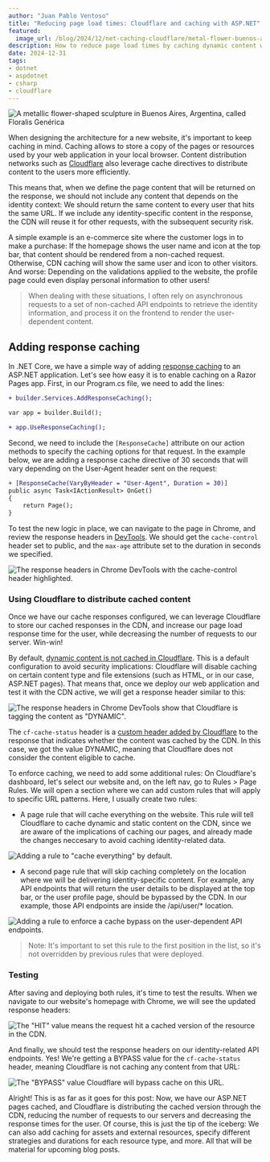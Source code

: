 ```yaml
---
author: "Juan Pablo Ventoso"
title: "Reducing page load times: Cloudflare and caching with ASP.NET"
featured:
  image_url: /blog/2024/12/net-caching-cloudflare/metal-flower-buenos-aires.jpg
description: How to reduce page load times by caching dynamic content with ASP.NET, and serving the cached content through Cloudflare CDN.
date: 2024-12-31
tags:
- dotnet
- aspdotnet
- csharp
- cloudflare
---
```


![A metallic flower-shaped sculpture in Buenos Aires, Argentina, called Floralis Genérica](https://raw.githubusercontent.com/juanpabloventoso/end-point-blog/refs/heads/master/2024/12/net-caching-cloudflare/metal-flower-buenos-aires.jpg)

<!-- Photo by Juan Pablo Ventoso, 2023. -->

When designing the architecture for a new website, it's important to keep caching in mind. Caching allows to store a copy of the pages or resources used by your web application in your local browser. Content distribution networks such as [Cloudflare](https://www.cloudflare.com/) also leverage cache directives to distribute content to the users more efficiently.

This means that, when we define the page content that will be returned on the response, we should not include any content that depends on the identity context: We should return the same content to every user that hits the same URL. If we include any identity-specific content in the response, the CDN will reuse it for other requests, with the subsequent security risk.

A simple example is an e-commerce site where the customer logs in to make a purchase: If the homepage shows the user name and icon at the top bar, that content should be rendered from a non-cached request. Otherwise, CDN caching will show the same user and icon to other visitors. And worse: Depending on the validations applied to the website, the profile page could even display personal information to other users!

> When dealing with these situations, I often rely on asynchronous requests to a set of non-cached API endpoints to retrieve the identity information, and process it on the frontend to render the user-dependent content.

## Adding response caching

In .NET Core, we have a simple way of adding [response caching](https://learn.microsoft.com/en-us/aspnet/core/performance/caching/response) to an ASP.NET application. Let's see how easy it is to enable caching on a Razor Pages app. First, in our Program.cs file, we need to add the lines:

```diff
+ builder.Services.AddResponseCaching();

var app = builder.Build();

+ app.UseResponseCaching();
```

Second, we need to include the `[ResponseCache]` attribute on our action methods to specify the caching options for that request. In the example below, we are adding a response cache directive of 30 seconds that will vary depending on the User-Agent header sent on the request:

```diff
+ [ResponseCache(VaryByHeader = "User-Agent", Duration = 30)]
public async Task<IActionResult> OnGet()
{
    return Page();
}
```

To test the new logic in place, we can navigate to the page in Chrome, and review the response headers in [DevTools](https://developer.chrome.com/docs/devtools/network/reference). We should get the `cache-control` header set to public, and the `max-age` attribute set to the duration in seconds we specified.

![The response headers in Chrome DevTools with the cache-control header highlighted.](https://raw.githubusercontent.com/juanpabloventoso/end-point-blog/refs/heads/master/2024/12/net-caching-cloudflare/response-headers-chrome.jpg)

### Using Cloudflare to distribute cached content

Once we have our cache responses configured, we can leverage Cloudflare to store our cached responses in the CDN, and increase our page load response time for the user, while decreasing the number of requests to our server. Win-win!

By default, [dynamic content is not cached in Cloudflare](https://community.cloudflare.com/t/what-is-cf-cache-status-dynamic-what-does-it-mean/477213). This is a default configuration to avoid security implications: Cloudflare will disable caching on certain content type and file extensions (such as HTML, or in our case, ASP.NET pages). That means that, once we deploy our web application and test it with the CDN active, we will get a response header similar to this:

![The response headers in Chrome DevTools show that Cloudflare is tagging the content as "DYNAMIC".](https://raw.githubusercontent.com/juanpabloventoso/end-point-blog/refs/heads/master/2024/12/net-caching-cloudflare/response-headers-cf-dynamic.jpg)

The `cf-cache-status` header is a [custom header added by Cloudflare](https://developers.cloudflare.com/cache/concepts/cache-responses/) to the response that indicates whether the content was cached by the CDN. In this case, we got the value DYNAMIC, meaning that Cloudflare does not consider the content eligible to cache.

To enforce caching, we need to add some additional rules: On Cloudflare's dashboard, let's select our website and, on the left nav, go to Rules > Page Rules. We will open a section where we can add custom rules that will apply to specific URL patterns. Here, I usually create two rules:

* A page rule that will cache everything on the website. This rule will tell Cloudflare to cache dynamic and static content on the CDN, since we are aware of the implications of caching our pages, and already made the changes neccesary to avoid caching identity-related data.

![Adding a rule to "cache everything" by default.](https://raw.githubusercontent.com/juanpabloventoso/end-point-blog/refs/heads/master/2024/12/net-caching-cloudflare/cloudflare-cache-everything.jpg)

* A second page rule that will skip caching completely on the location where we will be delivering identity-specific content. For example, any API endpoints that will return the user details to be displayed at the top bar, or the user profile page, should be bypassed by the CDN. In our example, those API endpoints are inside the /api/user/* location.

![Adding a rule to enforce a cache bypass on the user-dependent API endpoints.](https://raw.githubusercontent.com/juanpabloventoso/end-point-blog/refs/heads/master/2024/12/net-caching-cloudflare/cloudflare-cache-bypass.jpg)

> Note: It's important to set this rule to the first position in the list, so it's not overridden by previous rules that were deployed. 

### Testing

After saving and deploying both rules, it's time to test the results. When we navigate to our website's homepage with Chrome, we will see the updated response headers:

![The "HIT" value means the request hit a cached version of the resource in the CDN.](https://raw.githubusercontent.com/juanpabloventoso/end-point-blog/refs/heads/master/2024/12/net-caching-cloudflare/response-headers-cf-hit.jpg)

And finally, we should test the response headers on our identity-related API endpoints. Yes! We're getting a BYPASS value for the `cf-cache-status` header, meaning Cloudflare is not caching any content from that URL:

![The "BYPASS" value Cloudflare will bypass cache on this URL.](https://raw.githubusercontent.com/juanpabloventoso/end-point-blog/refs/heads/master/2024/12/net-caching-cloudflare/response-headers-cf-bypass.jpg)

Alright! This is as far as it goes for this post: Now, we have our ASP.NET pages cached, and Cloudflare is distributing the cached version through the CDN, reducing the number of requests to our servers and decreasing the response times for the user. Of course, this is just the tip of the iceberg: We can also add caching for assets and external resources, specify different strategies and durations for each resource type, and more. All that will be material for upcoming blog posts.


